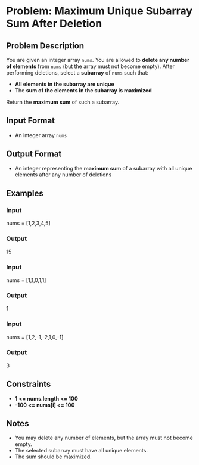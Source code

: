 

# Problem: Maximum Unique Subarray Sum After Deletion

## Problem Description
You are given an integer array `nums`. You are allowed to **delete any number of elements** from `nums` (but the array must not become empty). After performing deletions, select a **subarray** of `nums` such that:
- **All elements in the subarray are unique**
- The **sum of the elements in the subarray is maximized**

Return the **maximum sum** of such a subarray.

## Input Format
- An integer array `nums`

## Output Format
- An integer representing the **maximum sum** of a subarray with all unique elements after any number of deletions

## Examples

### Input
nums = [1,2,3,4,5]
<br/>

### Output
15
<br/>

### Input
nums = [1,1,0,1,1]
<br/>

### Output
1
<br/>

### Input
nums = [1,2,-1,-2,1,0,-1]
<br/>

### Output
3
<br/>

## Constraints
- **1 <= nums.length <= 100**
- **-100 <= nums[i] <= 100**

## Notes
- You may delete any number of elements, but the array must not become empty.
- The selected subarray must have all unique elements.
- The sum should be maximized.

